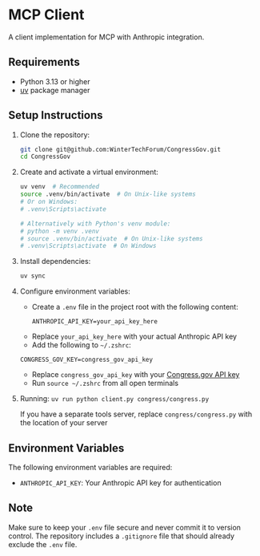 # MCP Client

A client implementation for MCP with Anthropic integration.

## Requirements

- Python 3.13 or higher
- [uv](https://docs.astral.sh/uv/getting-started/installation/) package manager

## Setup Instructions

1. Clone the repository:
   ```bash
   git clone git@github.com:WinterTechForum/CongressGov.git
   cd CongressGov
   ```

2. Create and activate a virtual environment:
   ```bash
   uv venv  # Recommended
   source .venv/bin/activate  # On Unix-like systems
   # Or on Windows:
   # .venv\Scripts\activate

   # Alternatively with Python's venv module:
   # python -m venv .venv
   # source .venv/bin/activate  # On Unix-like systems
   # .venv\Scripts\activate  # On Windows
   ```

3. Install dependencies:
   ```bash
   uv sync  
   ```

4. Configure environment variables:
   - Create a `.env` file in the project root with the following content:
     ```
     ANTHROPIC_API_KEY=your_api_key_here
     ```
   - Replace `your_api_key_here` with your actual Anthropic API key
   - Add the following to `~/.zshrc`:
   ```
   CONGRESS_GOV_KEY=congress_gov_api_key
   ```
   - Replace `congress_gov_api_key` with your [Congress.gov API key](https://api.congress.gov/sign-up/)
   - Run `source ~/.zshrc` from all open terminals


5. Running:
   `uv run python client.py congress/congress.py`

   If you have a separate tools server, replace `congress/congress.py` with the location of your server

## Environment Variables

The following environment variables are required:

- `ANTHROPIC_API_KEY`: Your Anthropic API key for authentication

## Note

Make sure to keep your `.env` file secure and never commit it to version control. The repository includes a `.gitignore` file that should already exclude the `.env` file.
